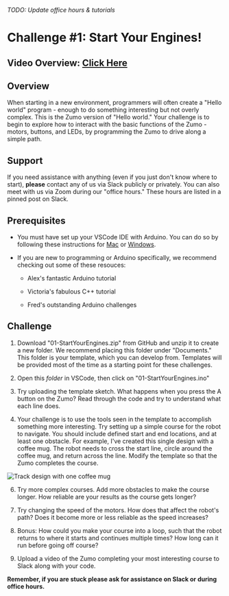 *TODO: Update office hours & tutorials*

# Challenge #1: Start Your Engines!

## Video Overview: [Click Here](https://drive.google.com/file/d/1Evu7U215m0wUzJYeq3J1V9MMWFgMboXY/view?usp=sharing)

## Overview

When starting in a new environment, programmers will often create a "Hello world" program - enough to do something interesting but not overly complex. This is the Zumo version of "Hello world." Your challenge is to begin to explore how to interact with the basic functions of the Zumo - motors, buttons, and LEDs, by programming the Zumo to drive along a simple path.

## Support

If you need assistance with anything (even if you just don't know where to start), **please** contact any of us via Slack publicly or privately. You can also meet with us via Zoom during our "office hours." These hours are listed in a pinned post on Slack.

## Prerequisites

* You must have set up your VSCode IDE with Arduino. You can do so by following these instructions for [Mac](https://docs.google.com/presentation/d/1cyeOuGeWGI4tj6PQgyC6Zz0o6Nv5z3nh0UwPVeGp7-I/edit?usp=sharing) or [Windows](https://docs.google.com/presentation/d/1y6T2atl-b8Y2t-8qAfPKwe7EO9_AVQGZKfdK217bZew/edit?usp=sharing).

* If you are new to programming or Arduino specifically, we recommend checking out some of these resouces:

    * Alex's fantastic Arduino tutorial

    * Victoria's fabulous C++ tutorial

    * Fred's outstanding Arduino challenges

## Challenge

1. Download "01-StartYourEngines.zip" from GitHub and unzip it to create a new folder. We recommend placing this folder under "Documents." This folder is your template, which you can develop from. Templates will be provided most of the time as a starting point for these challenges.

2. Open this *folder* in VSCode, then click on "01-StartYourEngines.ino"

3. Try uploading the template sketch. What happens when you press the A button on the Zumo? Read through the code and try to understand what each line does.

4. Your challenge is to use the tools seen in the template to accomplish something more interesting. Try setting up a simple course for the robot to navigate. You should include defined start and end locations, and at least one obstacle. For example, I've created this single design with a coffee mug. The robot needs to cross the start line, circle around the coffee mug, and return across the line. Modify the template so that the Zumo completes the course.

![Track design with one coffee mug](https://raw.githubusercontent.com/Mechanical-Advantage/Training2020/master/resources/01-simplecourse.jpg)

6. Try more complex courses. Add more obstacles to make the course longer. How reliable are your results as the course gets longer?

7. Try changing the speed of the motors. How does that affect the robot's path? Does it become more or less reliable as the speed increases?

8. Bonus: How could you make your course into a loop, such that the robot returns to where it starts and continues multiple times? How long can it run before going off course?

9. Upload a video of the Zumo completing your most interesting course to Slack along with your code.

**Remember, if you are stuck please ask for assistance on Slack or during office hours.**